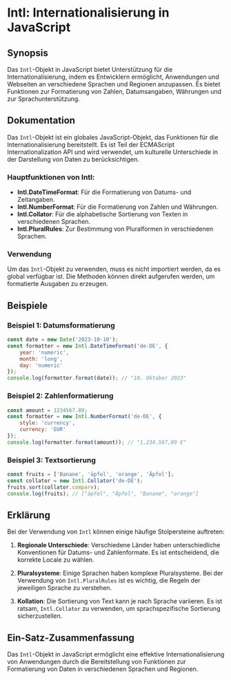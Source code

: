 <!--
Meta Description: # Intl: Internationalisierung in JavaScript ## Synopsis Das `Intl`-Objekt in JavaScript bietet Unterstützung für die Internationalisierung, indem es E...
Meta Keywords: intl, von, die, und, javascript
-->

# Intl: Internationalisierung in JavaScript

## Synopsis
Das `Intl`-Objekt in JavaScript bietet Unterstützung für die Internationalisierung, indem es Entwicklern ermöglicht, Anwendungen und Webseiten an verschiedene Sprachen und Regionen anzupassen. Es bietet Funktionen zur Formatierung von Zahlen, Datumsangaben, Währungen und zur Sprachunterstützung.

## Dokumentation
Das `Intl`-Objekt ist ein globales JavaScript-Objekt, das Funktionen für die Internationalisierung bereitstellt. Es ist Teil der ECMAScript Internationalization API und wird verwendet, um kulturelle Unterschiede in der Darstellung von Daten zu berücksichtigen.

### Hauptfunktionen von Intl:
- **Intl.DateTimeFormat**: Für die Formatierung von Datums- und Zeitangaben.
- **Intl.NumberFormat**: Für die Formatierung von Zahlen und Währungen.
- **Intl.Collator**: Für die alphabetische Sortierung von Texten in verschiedenen Sprachen.
- **Intl.PluralRules**: Zur Bestimmung von Pluralformen in verschiedenen Sprachen.

### Verwendung
Um das `Intl`-Objekt zu verwenden, muss es nicht importiert werden, da es global verfügbar ist. Die Methoden können direkt aufgerufen werden, um formatierte Ausgaben zu erzeugen.

## Beispiele

### Beispiel 1: Datumsformatierung
```javascript
const date = new Date('2023-10-10');
const formatter = new Intl.DateTimeFormat('de-DE', {
    year: 'numeric',
    month: 'long',
    day: 'numeric'
});
console.log(formatter.format(date)); // "10. Oktober 2023"
```

### Beispiel 2: Zahlenformatierung
```javascript
const amount = 1234567.89;
const formatter = new Intl.NumberFormat('de-DE', {
    style: 'currency',
    currency: 'EUR'
});
console.log(formatter.format(amount)); // "1.234.567,89 €"
```

### Beispiel 3: Textsortierung
```javascript
const fruits = ['Banane', 'äpfel', 'orange', 'Äpfel'];
const collator = new Intl.Collator('de-DE');
fruits.sort(collator.compare);
console.log(fruits); // ["äpfel", "Äpfel", "Banane", "orange"]
```

## Erklärung
Bei der Verwendung von `Intl` können einige häufige Stolpersteine auftreten:

1. **Regionale Unterschiede**: Verschiedene Länder haben unterschiedliche Konventionen für Datums- und Zahlenformate. Es ist entscheidend, die korrekte Locale zu wählen.
   
2. **Pluralsysteme**: Einige Sprachen haben komplexe Pluralsysteme. Bei der Verwendung von `Intl.PluralRules` ist es wichtig, die Regeln der jeweiligen Sprache zu verstehen.

3. **Kollation**: Die Sortierung von Text kann je nach Sprache variieren. Es ist ratsam, `Intl.Collator` zu verwenden, um sprachspezifische Sortierung sicherzustellen.

## Ein-Satz-Zusammenfassung
Das `Intl`-Objekt in JavaScript ermöglicht eine effektive Internationalisierung von Anwendungen durch die Bereitstellung von Funktionen zur Formatierung von Daten in verschiedenen Sprachen und Regionen.